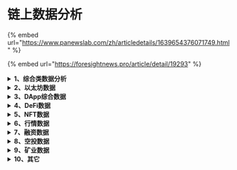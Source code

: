 # 链上数据分析

{% embed url="https://www.panewslab.com/zh/articledetails/1639654376071749.html" %}

{% embed url="https://foresightnews.pro/article/detail/19293" %}

<details>

<summary><strong>1、综合类数据分析</strong></summary>

* Glassnode：[https://glassnode.com/](https://glassnode.com/)

提供全面的区块链链上数据，如某一范围的持币地址、交易所余额、矿工余额，但需要会员，每周提供免费的链上分析报告。

* CoinMetrics.io：[https://tools.coinmetrics.io/](https://tools.coinmetrics.io/)

提供丰富的链上数据，并可将数字资产与传统资产进行对比，可计算不同资产的相关性等，最常用的链上数据网站之一。

* Tokenview：[https://tokenview.com/cn/](https://tokenview.com/cn/)

提供公链、NFT、DeFi、稳定币等各种图表指标，免费。

* OKLink：[https://www.oklink.com/](https://www.oklink.com/)

可查询公链、DeFi、GameFi、NFT、热门项目的相关数据。

* BitInfoCharts：[https://bitinfocharts.com/](https://bitinfocharts.com/)

提供公链的挖矿难度、区块奖励、活跃地址、链上交易数量、平均确认时间、富豪榜等基础数据。

* Blockchair：[https://blockchair.com/](https://blockchair.com/)

集合了多条公链的区块链浏览器功能。

* In To the Block：[https://app.intotheblock.com/](https://app.intotheblock.com/)

<!---->

* ByteTree：[https://bytetree.com/api](https://bytetree.com/api)

<!---->

* Coin Dance：[https://coin.dance/](https://coin.dance/)

<!---->

* defieye.io：[https://tools.defieye.io/transferfee](https://tools.defieye.io/transferfee)

交易所充提币看板\\

</details>

<details>

<summary><strong>2、以太坊数据</strong></summary>

* Etherscan：[https://etherscan.io/](https://etherscan.io/)

最常用的以太坊区块链浏览器。

* Nansen：[https://nansen.ai/](https://nansen.ai/)

分析并标记以太坊地址的链上活动，为用户的投资提供参考。

* ETH GAS STATION：[https://ethgasstation.info/](https://ethgasstation.info/)

可实时查询以太坊链上交易的Gas Price。

* Watch the Burn：[https://watchtheburn.com/](https://watchtheburn.com/)

实时查看EIP-1559之后的ETH销毁情况。

* MEV-Explore：[https://explore.flashbots.net/](https://explore.flashbots.net/)

查询以太坊上的MEV活动。

* CryptoFees：[https://cryptofees.info/](https://cryptofees.info/)

<!---->

* layer 2-Optimistic：[https://optimistic.etherscan.io/](https://optimistic.etherscan.io/)

</details>

<details>

<summary><strong>3、DApp综合数据</strong></summary>

* Dune Analytics：[https://duneanalytics.com/](https://duneanalytics.com/)

最常用的数据分析网站之一，提供大量数据分析仪表板，由社区贡献，包含丰富的链上数据。

* Token Terminal：[https://www.tokenterminal.com/](https://www.tokenterminal.com/)

专注于项目的营收，提供传统财务指标来评估区块链和DApps，有公链和DApps的30天累计收入等代表性指标。

* Dapp Review：[https://www.dapp.review/](https://www.dapp.review/)

统计了各个区块链的DApps，可根据用户数、交易数、余额、评分等进行排序。

* DappRadar：[https://dappradar.com/](https://dappradar.com/)

跟踪、分析、发现DApps，对DApps按照所属公链和类别进行区分。

* State of the DApps：[https://www.stateofthedapps.com/](https://www.stateofthedapps.com/)

<!---->

* The Graph：[https://thegraph.com/](https://thegraph.com/)

</details>

<details>

<summary><strong>4、DeFi数据</strong></summary>

* DeBank：[https://debank.com/ranking/market](https://debank.com/ranking/market)

多功能DeFi钱包，常用的DeFi工具，可查看地址的投资组合、管理钱包授权，汇总了十余条公链的DeFi项目，项目排名功能近期被禁用。

* DefiLlama：[https://defillama.com/home](https://defillama.com/home)

支持几乎所有链上的大型DeFi项目，并能够较快地跟踪到新的项目。按照智能合约平台和项目类型进行了分类，主要统计项目的TVL，可将不同项目进行对比。近期新增了NFT项目交易量的统计。

* vfat：[https://vfat.tools/](https://vfat.tools/)

汇总了各条链上DeFi应用中的挖矿情况，可查看支持的交易对与收益率。

* LoanScan：[https://loanscan.io/](https://loanscan.io/)

对比以太坊中不同平台的存款和借款利率。

* DeFi Rate：[https://defirate.com/loans/](https://defirate.com/loans/)

对比各个中心化平台和去中心化平台的存款与借款利率。

* DEFI PULSE：[https://defipulse.com/](https://defipulse.com/)

跟踪以太坊上DeFi项目的TVL。

* apy999：[https://apy999.com/bsc.htm](https://apy999.com/bsc.htm)

可查看几个智能合约平台中单币挖矿的收益率，主要是借贷协议。

* DeFieye：[https://tools.defieye.io/bridge/](https://tools.defieye.io/bridge/)

跨链桥比较

</details>

<details>

<summary><strong>5、NFT数据</strong></summary>

* OpenSea：[https://opensea.io/rankings](https://opensea.io/rankings)

最大的NFT交易平台，交易时平台收取2.5%的费用。

* NFTSCAN：[https://nftscan.com](https://nftscan.com)

<!---->

* Makersplace：[https://makersplace.com/](https://makersplace.com/)

<!---->

* NonFungible：[https://nonfungible.com/market/history](https://nonfungible.com/market/history)

<!---->

* CryptoSlam：[https://www.cryptoslam.io/](https://www.cryptoslam.io/)

<!---->

* CryptoArt：[https://cryptoart.io/artists](https://cryptoart.io/artists)

<!---->

* NFTCalendar： [https://nftcalendar.io](https://nftcalendar.io)

<!---->

* NFTGO [https://nftgo.io](https://nftgo.io)

</details>

<details>

<summary><strong>6、行情数据</strong></summary>

* CoinMarketCap：[https://coinmarketcap.com/](https://coinmarketcap.com/)

提供代币的官网、价格、市值、流通量、区块链地址等信息，分类统计了DeFi、NFT、Metaverse等类别的加密资产，可查询各个中心化交易所的交易量。

* CoinGecko：[https://www.coingecko.com/en/exchange](https://www.coingecko.com/en/exchange)

<!---->

* DEXTools：[https://www.dextools.io/app/uniswap/pool-explore](https://www.dextools.io/app/uniswap/pool-explore)

可查询以太坊、BSC、Fantom、Polygon上DEX的上币、流动性添加和移除、代币质量评估、实时交易图表等信息。

* TradingView：[https://www.tradingview.com/](https://www.tradingview.com/)

专业的行情分析网站，技术分析中最好的网站之一，其K线图被多个交易所接入。

* dcaBTC：[https://dcabtc.com/](https://dcabtc.com/)

比特币投资计算器，帮助制定比特币投资策略。

* Chainanalysis：[https://www.chainalysis.com/](https://www.chainalysis.com/)

<!---->

* CryptoQuant：[https://cryptoquant.com/](https://cryptoquant.com/)

<!---->

* ViewBase：[https://www.viewbase.com/exchange](https://www.viewbase.com/exchange)

<!---->

* Bitcoinity：[http://data.bitcoinity.org/markets/volume/30d?c=e\&t=b](http://data.bitcoinity.org/markets/volume/30d?c=e\&t=b)

<!---->

* CryptoCompare：[https://www.cryptocompare.com/](https://www.cryptocompare.com/)

<!---->

* CoinCodex：[https://coincodex.com/](https://coincodex.com/)

<!---->

* CoinTrendz：[https://cointrendz.com/](https://cointrendz.com/)

<!---->

* CoinCheckup：[https://coincheckup.com/](https://coincheckup.com/)

<!---->

* The TIE：[https://thetie.io/](https://thetie.io/)

<!---->

* CryptoRank：[https://cryptorank.io/](https://cryptorank.io/)

<!---->

* ~~Alameda Research：~~[~~https://ftx.com/volume-monitor~~](https://ftx.com/volume-monitor)\~\~\~\~

<!---->

* TradeBlock：[https://tradeblock.com/](https://tradeblock.com/)

<!---->

* Nyctale：[https://nyctale.io/](https://nyctale.io/)

</details>

<details>

<summary><strong>7、融资数据</strong></summary>

* Dove Metrics：[https://www.dovemetrics.com/](https://www.dovemetrics.com/)

详细地整理了加密领域近期的融资，包括项目简介、投资机构、融资轮次和规模等信息。

* CryptoRank：[https://cryptorank.io/fundraising-platforms](https://cryptorank.io/fundraising-platforms)

提供加密市场的见解与分析，在IDO/IEO/ICO平台、历史数据和预告上有较为完善的总结。

* ICO Drops：[https://icodrops.com/](https://icodrops.com/)

提供IEO/ICO日历。

* Chain Broker：[https://chainbroker.io/](https://chainbroker.io/)

收集了加密领域过去、现在和即将到来的公开融资。

* Crunchbase：[https://www.crunchbase.com/](https://www.crunchbase.com/)

汇总各个行业公司的融资历史。

</details>

<details>

<summary><strong>8、空投数据</strong></summary>

* DefiLlama：[https://defillama.com/airdrops](https://defillama.com/airdrops)

潜在的空投项目。

* Coinowo：[https://coinowo.com/](https://coinowo.com/)

空投信息汇总。

* Earnfi：[https://earni.fi/](https://earni.fi/)

个人账户空投查询。

* DropsEarn：[https://dropsearn.com/](https://dropsearn.com/)

完成任务瓜分空投。

</details>

<details>

<summary><strong>9、矿业数据</strong></summary>

* BTC.com：[https://explorer.btc.com/](https://explorer.btc.com/)

BTC区块链浏览器和矿池服务。

* f2pool：[https://www.f2pool.com/](https://www.f2pool.com/)

中国最早的比特币矿池，提供矿场、矿机、算力等咨询。

* CBECI：[https://cbeci.org/](https://cbeci.org/)

比特币电力消耗统计

* Digicomomist：[https://digiconomist.net/](https://digiconomist.net/)

比特币能源消耗数据

* 1ML：[https://1ml.com/](https://1ml.com/)

比特币数据。

* BitcoinVisuals：[https://bitcoinvisuals.com/lightning](https://bitcoinvisuals.com/lightning)

比特币闪电网络。

* 51%攻击：[https://www.crypto51.app/](https://www.crypto51.app/)

<!---->

* MasterNodes：[https://explorer.masternodes.online/](https://explorer.masternodes.online/)

<!---->

* BITNODES：[https://bitnodes.earn.com/](https://bitnodes.earn.com/)

</details>

<details>

<summary><strong>10、其它</strong></summary>

* Messari：[https://messari.io/](https://messari.io/)

为加密投资者和专业人士提供可靠的数据和市场情报，统计了加密资产的各种数据，发布加密行业各个领域的专业报告，总结了机构的持仓和加密领域的各种事件。

* Staking Rewards：[https://www.stakingrewards.com/](https://www.stakingrewards.com/)

质押数据。

* Infinite Market Cap：[https://8marketcap.com/](https://8marketcap.com/)

加密货币和传统资产的市值排名。

* LunarCrush：[https://lunarcrush.com/](https://lunarcrush.com/)

通过跟踪加密社区行为（Twitter活动、人气、新闻、谷歌搜索量等），帮助用户指定投资决策。

* Mirror Gateway：[https://mirrorgateway.cincel.xyz/feed/](https://mirrorgateway.cincel.xyz/feed/)

Mirror文章搜索工具。

* Deep DAO：[http://deepdao.io/](http://deepdao.io/)

DAO相关。

</details>
